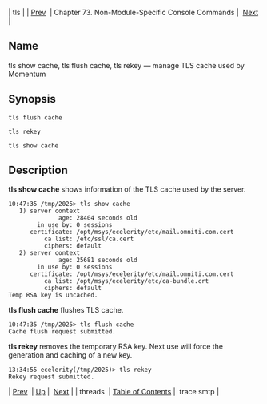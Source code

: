 | tls |
| [Prev](console_commands.threads)  | Chapter 73. Non-Module-Specific Console Commands |  [Next](console_commands.trace_smtp) |

<a name="console_commands.tls"></a>
## Name

tls show cache, tls flush cache, tls rekey — manage TLS cache used by Momentum

## Synopsis

`tls flush cache`

`tls rekey`

`tls show cache`

<a name="idp13684608"></a>
## Description

**tls show cache**            shows information of the TLS cache used by the server.

```
10:47:35 /tmp/2025> tls show cache
   1) server context
              age: 28404 seconds old
        in use by: 0 sessions
      certificate: /opt/msys/ecelerity/etc/mail.omniti.com.cert
          ca list: /etc/ssl/ca.cert
          ciphers: default
   2) server context
              age: 25681 seconds old
        in use by: 0 sessions
      certificate: /opt/msys/ecelerity/etc/mail.omniti.com.cert
          ca list: /opt/msys/ecelerity/etc/ca-bundle.crt
          ciphers: default
Temp RSA key is uncached.
```

**tls flush cache**             flushes TLS cache.

```
10:47:35 /tmp/2025> tls flush cache
Cache flush request submitted.
```

**tls rekey**       removes the temporary RSA key. Next use will force the generation and caching of a new key.

```
13:34:55 ecelerity(/tmp/2025)> tls rekey
Rekey request submitted.
```

| [Prev](console_commands.threads)  | [Up](console.cmds.ref) |  [Next](console_commands.trace_smtp) |
| threads  | [Table of Contents](index) |  trace smtp |

